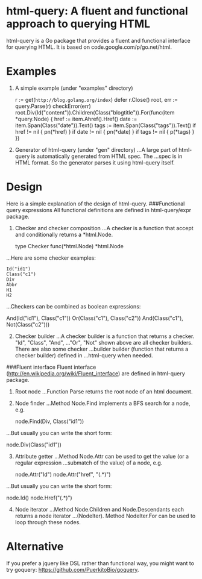 html-query: A fluent and functional approach to querying HTML
=============================================================

html-query is a Go package that provides a fluent and functional interface for
querying HTML. It is based on code.google.com/p/go.net/html.

Examples
========
1. A simple example (under "examples" directory)

    r := get(`http://blog.golang.org/index`)
    defer r.Close()
    root, err := query.Parse(r)
    checkError(err)
    root.Div(Id("content")).Children(Class("blogtitle")).For(func(item *query.Node) {
        href := item.Ahref().Href()
        date := item.Span(Class("date")).Text()
        tags := item.Span(Class("tags")).Text()
        if href != nil {
            pn(*href)
        }
        if date != nil {
            pn(*date)
        }
        if tags != nil {
            p(*tags)
        }
    })

2. Generator of html-query (under "gen" directory)
...A large part of html-query is automatically generated from HTML spec. The
...spec is in HTML format. So the generator parses it using html-query itself.

Design
======
Here is a simple explanation of the design of html-query.
###Functional query expressions
All functional definitions are defined in html-query/expr package.

1. Checker and checker composition
...A checker is a function that accept and conditionally returns a *html.Node.

    type Checker func(*html.Node) *html.Node

...Here are some checker examples:

    Id("id1")
    Class("c1")
    Div
    Abbr
    H1
    H2

...Checkers can be combined as boolean expressions:

   And(Id("id1"), Class("c1"))
   Or(Class("c1"), Class("c2"))
   And(Class("c1"), Not(Class("c2")))

2. Checker builder
...A checker builder is a function that returns a checker. "Id", "Class", "And",
..."Or", "Not" shown above are all checker builders. There are also some checker
...builder builder (function that returns a checker builder) defined in
...html-query when needed.

###Fluent interface
Fluent interface (http://en.wikipedia.org/wiki/Fluent_interface) are defined in
html-query package.

1. Root node
...Function Parse returns the root node of an html document.

2. Node finder
...Method Node.Find implements a BFS search for a node, e.g.

   node.Find(Div, Class("id1"))

...But usually you can write the short form:

   node.Div(Class("id1"))

3. Attribute getter
...Method Node.Attr can be used to get the value (or a regular expression
...submatch of the value) of a node, e.g.

   node.Attr("Id")
   node.Attr("href", "\(.*)")

...But usually you can write the short form:

   node.Id()
   node.Href("\(.*)")

4. Node iterator
...Method Node.Children and Node.Descendants each returns a node iterator
...(NodeIter). Method NodeIter.For can be used to loop through these nodes.

Alternative
===========
If you prefer a jquery like DSL rather than functional way, you might want to
try goquery: https://github.com/PuerkitoBio/goquery.
